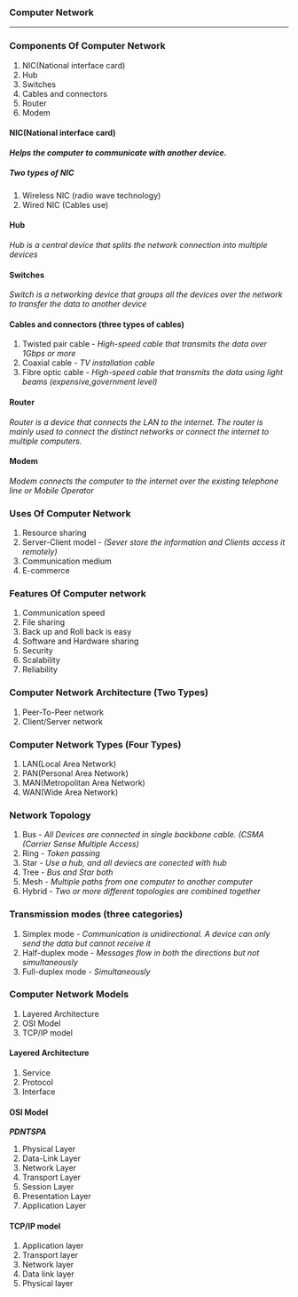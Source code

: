 ### Computer Network
------------------------

###  Components Of Computer Network
1. NIC(National interface card)
2. Hub
3. Switches
4. Cables and connectors
5. Router
6. Modem


#### NIC(National interface card)
***Helps the computer to communicate with another device.***
##### Two types of NIC 
1. Wireless NIC (radio wave technology)
2. Wired NIC (Cables use)

#### Hub
*Hub is a central device that splits the network connection into multiple devices*

#### Switches
*Switch is a networking device that groups all the devices over the network to transfer the data to another device*

#### Cables and connectors (three types of cables)
1. Twisted pair cable - *High-speed cable that transmits the data over 1Gbps or more*
2. Coaxial cable - *TV installation cable*
3. Fibre optic cable - *High-speed cable that transmits the data using light beams (expensive,government level)*

#### Router
*Router is a device that connects the LAN to the internet. The router is mainly used to connect the distinct networks or connect the internet to multiple computers.*

#### Modem
*Modem connects the computer to the internet over the existing telephone line or Mobile Operator*


### Uses Of Computer Network
1. Resource sharing
2. Server-Client model - *(Sever store the information and Clients access it remotely)*
3. Communication medium 
4. E-commerce


### Features Of Computer network
1. Communication speed
2. File sharing
3. Back up and Roll back is easy
4. Software and Hardware sharing
5. Security
6. Scalability
7. Reliability


### Computer Network Architecture (Two Types)
1. Peer-To-Peer network
2. Client/Server network


### Computer Network Types (Four Types)
1. LAN(Local Area Network)
2. PAN(Personal Area Network)
3. MAN(Metropolitan Area Network)
4. WAN(Wide Area Network)


### Network Topology
1. Bus - *All Devices are connected in single backbone cable. (CSMA (Carrier Sense Multiple Access)*
2. Ring - *Token passing*
3. Star - *Use a hub, and all deviecs are conected with hub*
4. Tree - *Bus and Star both*
5. Mesh - *Multiple paths from one computer to another computer*
6. Hybrid - *Two or more different topologies are combined together*



### Transmission modes (three categories)
1. Simplex mode - *Communication is unidirectional. A device can only send the data but cannot receive it*
2. Half-duplex mode - *Messages flow in both the directions but not simultaneously*
3. Full-duplex mode - *Simultaneously*

### Computer Network Models
1. Layered Architecture
2. OSI Model
3. TCP/IP model

#### Layered Architecture
1. Service
2. Protocol
3. Interface

#### OSI Model
***PDNTSPA***
1. Physical Layer
2. Data-Link Layer
3. Network Layer
4. Transport Layer
5. Session Layer
6. Presentation Layer
7. Application Layer


#### TCP/IP model
1. Application layer 
2. Transport layer 
3. Network layer 
3. Data link layer 
4. Physical layer
